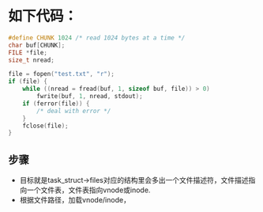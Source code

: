 # 如下代码：

```c
#define CHUNK 1024 /* read 1024 bytes at a time */
char buf[CHUNK];
FILE *file;
size_t nread;

file = fopen("test.txt", "r");
if (file) {
    while ((nread = fread(buf, 1, sizeof buf, file)) > 0)
        fwrite(buf, 1, nread, stdout);
    if (ferror(file)) {
        /* deal with error */
    }
    fclose(file);
}
```


## 步骤
* 目标就是task\_struct->files对应的结构里会多出一个文件描述符，文件描述指向一个文件表，文件表指向vnode或inode.
* 根据文件路径，加载vnode/inode，
